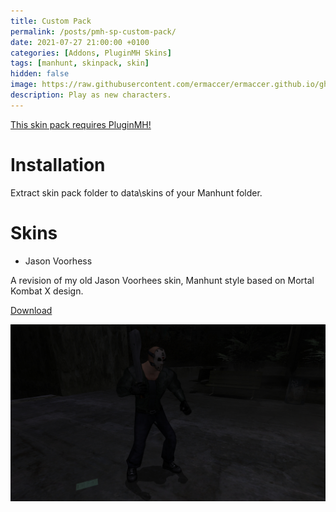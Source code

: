 ```yaml
---
title: Custom Pack
permalink: /posts/pmh-sp-custom-pack/
date: 2021-07-27 21:00:00 +0100
categories: [Addons, PluginMH Skins]
tags: [manhunt, skinpack, skin]   
hidden: false
image: https://raw.githubusercontent.com/ermaccer/ermaccer.github.io/gh-pages/assets/pmhsp/custom/jason.jpg
description: Play as new characters.
---
```


[This skin pack requires PluginMH!](https://ermaccer.github.io/posts/pluginmh/)

# Installation
Extract skin pack folder to data\skins of your Manhunt folder.

# Skins
- Jason Voorhess

A revision of my old Jason Voorhees skin, Manhunt style based on Mortal Kombat X design.

[Download](https://drive.google.com/file/d/1H2rxr802xEkR3n3DSqbO6wZVsej0TYd7/view?usp=sharing)




![Preview](https://raw.githubusercontent.com/ermaccer/ermaccer.github.io/gh-pages/assets/pmhsp/custom/jason.jpg)


